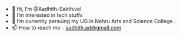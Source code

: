 - 👋 Hi, I’m @Aadhith-Sakthivel
- 👀 I’m interested in tech stuffs
- 🌱 I’m currently persuing my UG in Nehru Arts and Science College.
- 📫 How to reach me - aadhith.ad@gmail.com

<!---
Aadhith-Sakthivel/Aadhith-Sakthivel is a ✨ special ✨ repository because its `README.md` (this file) appears on your GitHub profile.
You can click the Preview link to take a look at your changes.
--->
